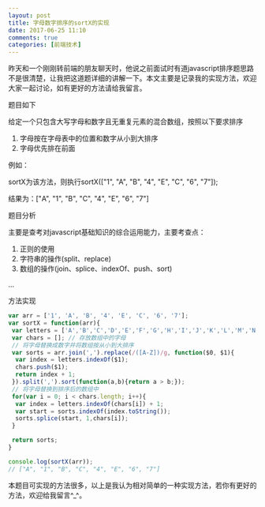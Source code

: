 ```yaml
---
layout: post
title: 字母数字排序的sortX的实现
date: 2017-06-25 11:10
comments: true
categories: [前端技术]
---
```


昨天和一个刚刚转前端的朋友聊天时，他说之前面试时有道javascript排序题思路不是很清楚，让我把这道题详细的讲解一下。本文主要是记录我的实现方法，欢迎大家一起讨论，如有更好的方法请给我留言。

题目如下

给定一个只包含大写字母和数字且无重复元素的混合数组，按照以下要求排序

1. 字母按在字母表中的位置和数字从小到大排序
2. 字母优先排在前面

例如：

sortX为该方法，则执行sortX(["1", "A", "B", "4", "E", "C", "6", "7"]);

结果为：["A", "1", "B", "C", "4", "E", "6", "7"]

题目分析

主要是查考对javascript基础知识的综合运用能力，主要考查点：

1. 正则的使用
2. 字符串的操作(split、replace)
3. 数组的操作(join、splice、indexOf、push、sort)

...

<!--more-->

方法实现

```js
var arr = ['1', 'A', 'B', '4', 'E', 'C', '6', '7'];
var sortX = function(arr){
 var letters = ['A','B','C','D','E','F','G','H','I','J','K','L','M','N','O','P','Q','R','S','T','U','V','W','X','Y','Z'];
 var chars = []; // 存放数组中的字母
 // 将字母替换成数字并将数组按从小到大排序
 var sorts = arr.join(',').replace(/([A-Z])/g, function($0, $1){
  var index = letters.indexOf($1);
  chars.push($1);
  return index + 1;
 }).split(',').sort(function(a,b){return a > b;});
 // 将字母替换到排序后的数组中
 for(var i = 0; i < chars.length; i++){
  var index = letters.indexOf(chars[i]) + 1;
  var start = sorts.indexOf(index.toString());
  sorts.splice(start, 1,chars[i]);
 }

 return sorts;
}

console.log(sortX(arr));
// ["A", "1", "B", "C", "4", "E", "6", "7"]
```

本题目可实现的方法很多，以上是我认为相对简单的一种实现方法，若你有更好的方法，欢迎给我留言^_^。
